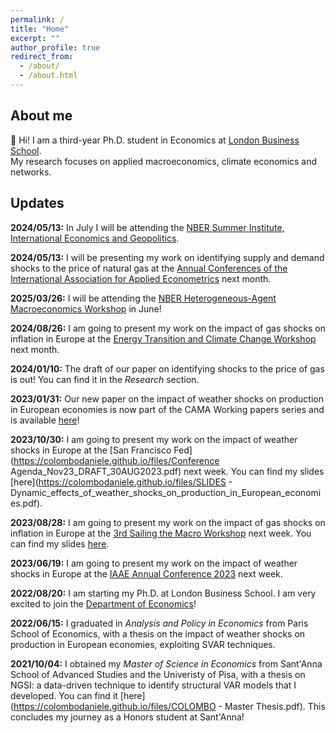 ```yaml
---
permalink: /
title: "Home"
excerpt: ""
author_profile: true
redirect_from: 
  - /about/
  - /about.html
---
```



About me
------
<span class="wave">👋</span> Hi! I am a third-year Ph.D. student in Economics at [London Business School](https://www.london.edu/faculty-and-research/economics).<br>
My research focuses on applied macroeconomics, climate economics and networks.


Updates
------

**2024/05/13:** In July I will be attending the [NBER Summer Institute, International Economics and Geopolitics](https://www.nber.org/conferences/summer-institute-2025).

**2024/05/13:** I will be presenting my work on identifying supply and demand shocks to the price of natural gas at the [Annual Conferences of the International Association for Applied Econometrics](https://sites.google.com/view/iaae2025) next month.

**2025/03/26:** I will be attending the [NBER Heterogeneous-Agent Macroeconomics Workshop](https://www.nber.org/conferences/heterogeneous-agent-macroeconomics-workshop-spring-2025) in June! 

**2024/08/26:** I am going to present my work on the impact of gas shocks on inflation in Europe at the [Energy Transition and Climate Change Workshop](https://sites.google.com/ucr.edu/energytransitionclimatechange/home/) next month.

**2024/01/10:** The draft of our paper on identifying shocks to the price of gas is out! You can find it in the _Research_ section.

**2023/01/31:** Our new paper on the impact of weather shocks on production in European economies is now part of the CAMA Working papers series and is available [here](https://cama.crawford.anu.edu.au/publication/cama-working-paper-series/21848/dynamic-effects-weather-shocks-production-european)!

**2023/10/30:** I am going to present my work on the impact of weather shocks in Europe at the [San Francisco Fed](https://colombodaniele.github.io/files/Conference Agenda_Nov23_DRAFT_30AUG2023.pdf) next week. You can find my slides [here](https://colombodaniele.github.io/files/SLIDES - Dynamic_effects_of_weather_shocks_on_production_in_European_economies.pdf).

**2023/08/28:** I am going to present my work on the impact of gas shocks on inflation in Europe at the [3rd Sailing the Macro Workshop](https://www.sailingthemacro.com/) next week. You can find my slides [here](https://colombodaniele.github.io/files/slides_Gas_Price_Shocks_and_the_Inflation_Surge_in_Europe.pdf).

**2023/06/19:** I am going to present my work on the impact of weather shocks in Europe at the [IAAE Annual Conference 2023](https://www.bi.edu/about-bi/events/2023/june/iaae2023/) next week.

**2022/08/20:** I am starting my Ph.D. at London Business School. I am very excited to join the [Department of Economics](https://www.london.edu/faculty-and-research/economics)!

**2022/06/15:** I graduated in *Analysis and Policy in Economics* from Paris School of Economics, with a thesis on the impact of weather shocks on production in European economies, exploiting SVAR techniques.

**2021/10/04:** I obtained my *Master of Science in Economics* from Sant'Anna School of Advanced Studies and the Univeristy of Pisa, with a thesis on NGSI: a data-driven technique to identify structural VAR models that I developed. You can find it [here](https://colombodaniele.github.io/files/COLOMBO - Master Thesis.pdf). This concludes my journey as a Honors student at Sant'Anna!



